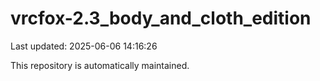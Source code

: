 # vrcfox-2.3_body_and_cloth_edition

Last updated: 2025-06-06 14:16:26

This repository is automatically maintained.
